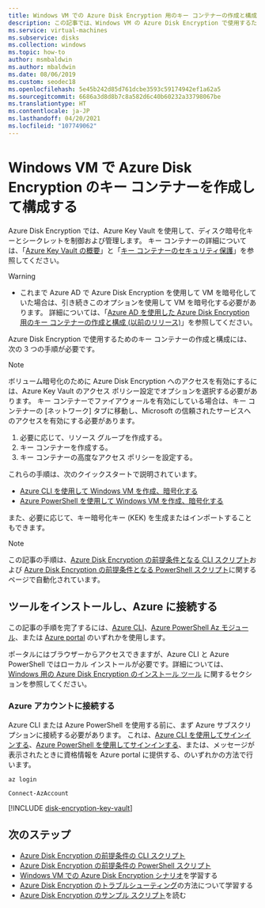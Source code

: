 ```yaml
---
title: Windows VM での Azure Disk Encryption 用のキー コンテナーの作成と構成
description: この記事では、Windows VM の Azure Disk Encryption で使用するためのキー コンテナーを作成および構成する手順について説明します。
ms.service: virtual-machines
ms.subservice: disks
ms.collection: windows
ms.topic: how-to
author: msmbaldwin
ms.author: mbaldwin
ms.date: 08/06/2019
ms.custom: seodec18
ms.openlocfilehash: 5e45b242d85d761dcbe3593c59174942ef1a62a5
ms.sourcegitcommit: 6686a3d8d8b7c8a582d6c40b60232a33798067be
ms.translationtype: HT
ms.contentlocale: ja-JP
ms.lasthandoff: 04/20/2021
ms.locfileid: "107749062"
---
```

# <a name="create-and-configure-a-key-vault-for-azure-disk-encryption-on-a-windows-vm"></a>Windows VM で Azure Disk Encryption のキー コンテナーを作成して構成する

Azure Disk Encryption では、Azure Key Vault を使用して、ディスク暗号化キーとシークレットを制御および管理します。  キー コンテナーの詳細については、「[Azure Key Vault の概要](../../key-vault/general/overview.md)」と「[キー コンテナーのセキュリティ保護](../../key-vault/general/security-overview.md)」を参照してください。 

> [!WARNING]
> - これまで Azure AD で Azure Disk Encryption を使用して VM を暗号化していた場合は、引き続きこのオプションを使用して VM を暗号化する必要があります。 詳細については、「[Azure AD を使用した Azure Disk Encryption 用のキー コンテナーの作成と構成 (以前のリリース)](disk-encryption-key-vault-aad.md)」を参照してください。

Azure Disk Encryption で使用するためのキー コンテナーの作成と構成には、次の 3 つの手順が必要です。

> [!Note]
> ボリューム暗号化のために Azure Disk Encryption へのアクセスを有効にするには、Azure Key Vault のアクセス ポリシー設定でオプションを選択する必要があります。 キー コンテナーでファイアウォールを有効にしている場合は、キー コンテナーの [ネットワーク] タブに移動し、Microsoft の信頼されたサービスへのアクセスを有効にする必要があります。 

1. 必要に応じて、リソース グループを作成する。
2. キー コンテナーを作成する。 
3. キー コンテナーの高度なアクセス ポリシーを設定する。

これらの手順は、次のクイックスタートで説明されています。

- [Azure CLI を使用して Windows VM を作成、暗号化する](disk-encryption-cli-quickstart.md)
- [Azure PowerShell を使用して Windows VM を作成、暗号化する](disk-encryption-powershell-quickstart.md)

また、必要に応じて、キー暗号化キー (KEK) を生成またはインポートすることもできます。

> [!Note]
> この記事の手順は、[Azure Disk Encryption の前提条件となる CLI スクリプト](https://github.com/ejarvi/ade-cli-getting-started)および [Azure Disk Encryption の前提条件となる PowerShell スクリプト](https://github.com/Azure/azure-powershell/tree/master/src/Compute/Compute/Extension/AzureDiskEncryption/Scripts)に関するページで自動化されています。

## <a name="install-tools-and-connect-to-azure"></a>ツールをインストールし、Azure に接続する

この記事の手順を完了するには、[Azure CLI](/cli/azure/)、[Azure PowerShell Az モジュール](/powershell/azure/)、または [Azure portal](https://portal.azure.com) のいずれかを使用します。

ポータルにはブラウザーからアクセスできますが、Azure CLI と Azure PowerShell ではローカル インストールが必要です。詳細については、[Windows 用の Azure Disk Encryption のインストール ツール](disk-encryption-windows.md#install-tools-and-connect-to-azure) に関するセクションを参照してください。

### <a name="connect-to-your-azure-account"></a>Azure アカウントに接続する

Azure CLI または Azure PowerShell を使用する前に、まず Azure サブスクリプションに接続する必要があります。 これは、[Azure CLI を使用してサインインする](/cli/azure/authenticate-azure-cli)、[Azure PowerShell を使用してサインインする](/powershell/azure/authenticate-azureps)、または、メッセージが表示されたときに資格情報を Azure portal に提供する、のいずれかの方法で行います。

```azurecli-interactive
az login
```

```azurepowershell-interactive
Connect-AzAccount
```

[!INCLUDE [disk-encryption-key-vault](../../../includes/disk-encryption-key-vault.md)]
 
## <a name="next-steps"></a>次のステップ

- [Azure Disk Encryption の前提条件の CLI スクリプト](https://github.com/ejarvi/ade-cli-getting-started)
- [Azure Disk Encryption の前提条件の PowerShell スクリプト](https://github.com/Azure/azure-powershell/tree/master/src/Compute/Compute/Extension/AzureDiskEncryption/Scripts)
- [Windows VM での Azure Disk Encryption シナリオ](disk-encryption-windows.md)を学習する
- [Azure Disk Encryption のトラブルシューティング](disk-encryption-troubleshooting.md)の方法について学習する
- [Azure Disk Encryption のサンプル スクリプト](disk-encryption-sample-scripts.md)を読む
